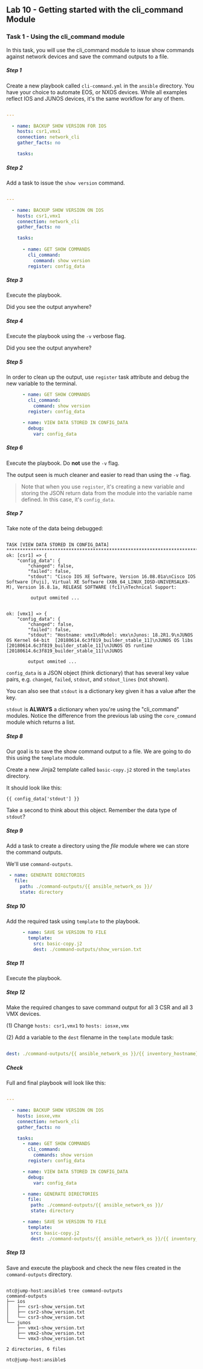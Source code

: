 ## Lab 10 - Getting started with the cli_command Module

### Task 1 - Using the cli_command module

In this task, you will use the cli_command module to issue show commands against network devices and save the command outputs to a file.

##### Step 1

Create a new playbook called `cli-command.yml` in the `ansible` directory.  You have your choice to automate EOS, or NXOS devices.  While all examples reflect IOS and JUNOS devices, it's the same workflow for any of them.

```yaml

---

  - name: BACKUP SHOW VERSION FOR IOS
    hosts: csr1,vmx1
    connection: network_cli
    gather_facts: no

    tasks:

```

##### Step 2

Add a task to issue the `show version` command.

```yaml

---

  - name: BACKUP SHOW VERSION ON IOS
    hosts: csr1,vmx1
    connection: network_cli
    gather_facts: no

    tasks:
    
      - name: GET SHOW COMMANDS
        cli_command:
          command: show version
        register: config_data
```

##### Step 3

Execute the playbook.

Did you see the output anywhere?

##### Step 4

Execute the playbook using the `-v` verbose flag.

Did you see the output anywhere?

##### Step 5

In order to clean up the output, use `register` task attribute and debug the new variable to the terminal.

```yaml
      - name: GET SHOW COMMANDS
        cli_command:
          command: show version
        register: config_data

      - name: VIEW DATA STORED IN CONFIG_DATA
        debug:
          var: config_data
```

##### Step 6

Execute the playbook.  Do **not** use the `-v` flag.

The output seen is much cleaner and easier to read than using the `-v` flag.

> Note that when you use `register`, it's creating a new variable and storing the JSON return data from the module into the variable name defined.  In this case, it's `config_data`.

##### Step 7

Take note of the data being debugged:

```

TASK [VIEW DATA STORED IN CONFIG_DATA] *****************************************************************************************************************************************************
ok: [csr1] => {
    "config_data": {
        "changed": false,
        "failed": false,
        "stdout": "Cisco IOS XE Software, Version 16.08.01a\nCisco IOS Software [Fuji], Virtual XE Software (X86_64_LINUX_IOSD-UNIVERSALK9-M), Version 16.8.1a, RELEASE SOFTWARE (fc1)\nTechnical Support:
         
         output ommited ...
         
         
ok: [vmx1] => {
    "config_data": {
        "changed": false,
        "failed": false,
        "stdout": "Hostname: vmx1\nModel: vmx\nJunos: 18.2R1.9\nJUNOS OS Kernel 64-bit  [20180614.6c3f819_builder_stable_11]\nJUNOS OS libs [20180614.6c3f819_builder_stable_11]\nJUNOS OS runtime [20180614.6c3f819_builder_stable_11]\nJUNOS
        
        output ommited ...
```

`config_data` is a JSON object (think dictionary) that has several key value pairs, e.g. `changed`, `failed`, `stdout`, and `stdout_lines` (not shown).

You can also see that `stdout` is a dictionary key given it has a value after the key.  

`stdout` is **ALWAYS** a dictionary when you're using the "cli_command" modules.  Notice the difference from the previous lab using the `core_command` module which returns a list.

##### Step 8

Our goal is to save the show command output to a file.  We are going to do this using the `template` module.

Create a new Jinja2 template called `basic-copy.j2` stored in the `templates` directory.  

It should look like this:

```
{{ config_data['stdout'] }}
```

Take a second to think about this object.  Remember the data type of `stdout`?

##### Step 9

Add a task to create a directory using the *file* module where we can store the command outputs.  

We'll use `command-outputs`.

```yaml
 - name: GENERATE DIRECTORIES
   file:
     path: ./command-outputs/{{ ansible_network_os }}/
     state: directory
```

##### Step 10

Add the required task using `template` to the playbook.

```yaml
      - name: SAVE SH VERSION TO FILE
        template:
          src: basic-copy.j2
          dest: ./command-outputs/show_version.txt
```

##### Step 11

Execute the playbook.

##### Step 12

Make the required changes to save command output for all 3 CSR and all 3 VMX devices.

(1) Change `hosts: csr1,vmx1` to `hosts: iosxe,vmx`


(2) Add a variable to the `dest` filename in the `template` module task:

```yaml

dest: ./command-outputs/{{ ansible_network_os }}/{{ inventory_hostname}}-show_version.txt
```

##### Check

Full and final playbook will look like this:

```yaml

---

  - name: BACKUP SHOW VERSION ON IOS
    hosts: iosxe,vmx
    connection: network_cli
    gather_facts: no

    tasks:
      - name: GET SHOW COMMANDS
        cli_command:
          commands: show version
        register: config_data

      - name: VIEW DATA STORED IN CONFIG_DATA
        debug:
          var: config_data

      - name: GENERATE DIRECTORIES
        file:
         path: ./command-outputs/{{ ansible_network_os }}/
         state: directory

      - name: SAVE SH VERSION TO FILE
        template:
         src: basic-copy.j2
         dest: ./command-outputs/{{ ansible_network_os }}/{{ inventory_hostname}}-show_version.txt        
```

##### Step 13

Save and execute the playbook and check the new files created in the `command-outputs` directory. 

```commandline

ntc@jump-host:ansible$ tree command-outputs
command-outputs
├── ios
│   ├── csr1-show_version.txt
│   ├── csr2-show_version.txt
│   └── csr3-show_version.txt
└── junos
    ├── vmx1-show_version.txt
    ├── vmx2-show_version.txt
    └── vmx3-show_version.txt

2 directories, 6 files

ntc@jump-host:ansible$
```

